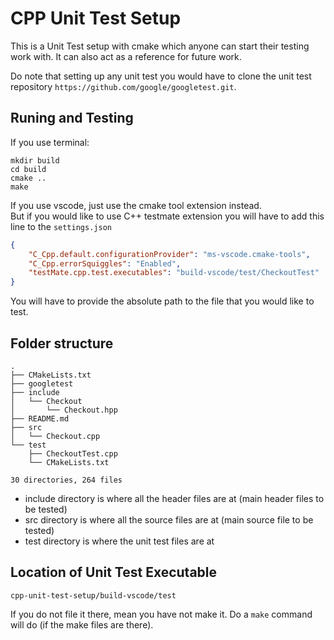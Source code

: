 # CPP Unit Test Setup

This is a Unit Test setup with cmake which anyone can start their testing work with. It can also act as a reference for future work.

Do note that setting up any unit test you would have to clone the unit test repository `https://github.com/google/googletest.git`.

## Runing and Testing

If you use terminal:
```
mkdir build
cd build
cmake ..
make
```

If you use vscode, just use the cmake tool extension instead.  
But if you would like to use C++ testmate extension you will have to add this line to the `settings.json`
```json
{
    "C_Cpp.default.configurationProvider": "ms-vscode.cmake-tools",
    "C_Cpp.errorSquiggles": "Enabled",
    "testMate.cpp.test.executables": "build-vscode/test/CheckoutTest"
}
```
You will have to provide the absolute path to the file that you would like to test.

## Folder structure

```
.
├── CMakeLists.txt
├── googletest
├── include
│   └── Checkout
│       └── Checkout.hpp
├── README.md
├── src
│   └── Checkout.cpp
└── test
    ├── CheckoutTest.cpp
    └── CMakeLists.txt

30 directories, 264 files
```

- include directory is where all the header files are at (main header files to be tested)
- src directory is where all the source files are at (main source file to be tested)
- test directory is where the unit test files are at

## Location of Unit Test Executable

```
cpp-unit-test-setup/build-vscode/test
```

If you do not file it there, mean you have not make it. Do a `make` command will do (if the make files are there).